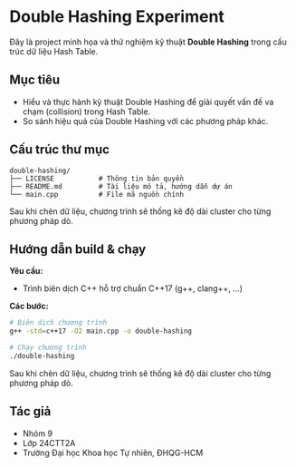 # Double Hashing Experiment

Đây là project minh họa và thử nghiệm kỹ thuật **Double Hashing** trong cấu trúc dữ liệu Hash Table.

## Mục tiêu

- Hiểu và thực hành kỹ thuật Double Hashing để giải quyết vấn đề va chạm (collision) trong Hash Table.
- So sánh hiệu quả của Double Hashing với các phương pháp khác.

## Cấu trúc thư mục

```text
double-hashing/
├── LICENSE           # Thông tin bản quyền
├── README.md         # Tài liệu mô tả, hướng dẫn dự án
└── main.cpp          # File mã nguồn chính
```

Sau khi chèn dữ liệu, chương trình sẽ thống kê độ dài cluster cho từng phương pháp dò.

## Hướng dẫn build & chạy

**Yêu cầu:**
- Trình biên dịch C++ hỗ trợ chuẩn C++17 (g++, clang++, ...)

**Các bước:**

```sh
# Biên dịch chương trình
g++ -std=c++17 -O2 main.cpp -o double-hashing

# Chạy chương trình
./double-hashing
```

Sau khi chèn dữ liệu, chương trình sẽ thống kê độ dài cluster cho từng phương pháp dò.

## Tác giả

- Nhóm 9
- Lớp 24CTT2A
- Trường Đại học Khoa học Tự nhiên, ĐHQG-HCM
